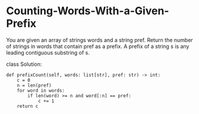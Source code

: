 # Counting-Words-With-a-Given-Prefix

You are given an array of strings words and a string pref.
Return the number of strings in words that contain pref as a prefix.
A prefix of a string s is any leading contiguous substring of s.

class Solution:

    def prefixCount(self, words: list[str], pref: str) -> int:
        c = 0
        n = len(pref)
        for word in words:
            if len(word) >= n and word[:n] == pref:
                c += 1
        return c
